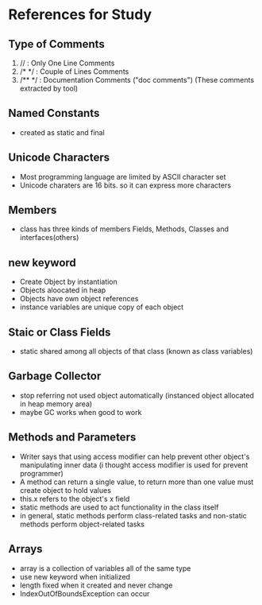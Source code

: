 # References for Study


## Type of Comments
1. //		: Only One Line Comments
2. /* */	: Couple of Lines Comments
3. /** */	: Documentation Comments ("doc comments")
(These comments extracted by tool)


## Named Constants
- created as static and final


## Unicode Characters
- Most programming language are limited by ASCII character set
- Unicode charaters are 16 bits. so it can express more characters


## Members
- class has three kinds of members
Fields, Methods, Classes and interfaces(others)


## new keyword
- Create Object by instantiation
- Objects aloocated in heap
- Objects have own object references
- instance variables are
unique copy of each object 


## Staic or Class Fields
- static shared among all objects of that class
(known as class variables)


## Garbage Collector
- stop referring not used object automatically
(instanced object allocated in heap memory area)
- maybe GC works when good to work


## Methods and Parameters
- Writer says that using access modifier can help prevent
other object's manipulating inner data
(i thought access modifier is used for prevent programmer)
- A method can return a single value,
to return more than one value
must create object to hold values
- this.x refers to the object's x field
- static methods are used to act functionality in the class itself
- in general, static methods perform class-related tasks
and non-static methods perform object-related tasks


## Arrays
- array is a collection of variables all of the same type
- use new keyword when initialized
- length fixed when it created and never change
- IndexOutOfBoundsException can occur



